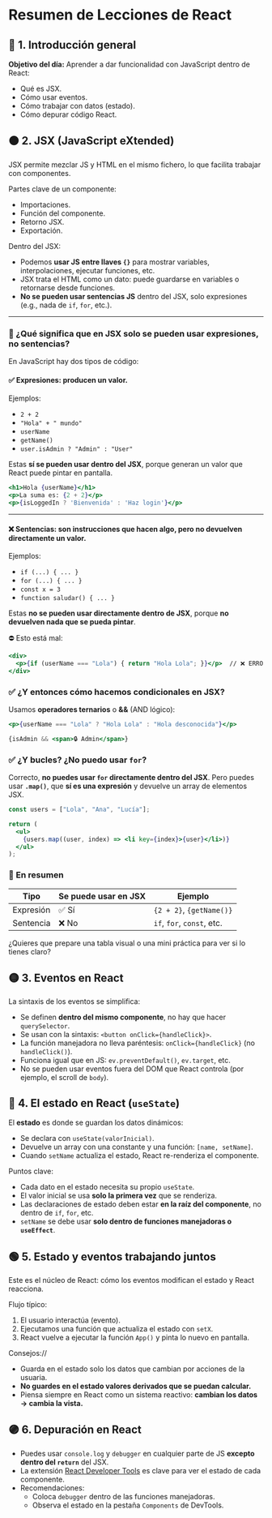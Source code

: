 # Resumen de Lecciones de React

## 🔷 1. Introducción general
**Objetivo del día:** Aprender a dar funcionalidad con JavaScript dentro de React:  
- Qué es JSX.  
- Cómo usar eventos.  
- Cómo trabajar con datos (estado).  
- Cómo depurar código React.

## 🟠 2. JSX (JavaScript eXtended)
JSX permite mezclar JS y HTML en el mismo fichero, lo que facilita trabajar con componentes.

Partes clave de un componente:
- Importaciones.
- Función del componente.
- Retorno JSX.
- Exportación.

Dentro del JSX:
- Podemos **usar JS entre llaves `{}`** para mostrar variables, interpolaciones, ejecutar funciones, etc.
- JSX trata el HTML como un dato: puede guardarse en variables o retornarse desde funciones.
- **No se pueden usar sentencias JS** dentro del JSX, solo expresiones (e.g., nada de `if`, `for`, etc.).

---

### 📌 ¿Qué significa que en JSX **solo se pueden usar expresiones**, no sentencias?

En JavaScript hay dos tipos de código:

#### ✅ **Expresiones**: producen un valor.

Ejemplos:

* `2 + 2`
* `"Hola" + " mundo"`
* `userName`
* `getName()`
* `user.isAdmin ? "Admin" : "User"`

Estas **sí se pueden usar dentro del JSX**, porque generan un valor que React puede pintar en pantalla.

```jsx
<h1>Hola {userName}</h1>
<p>La suma es: {2 + 2}</p>
<p>{isLoggedIn ? 'Bienvenida' : 'Haz login'}</p>
```

---

#### ❌ **Sentencias**: son instrucciones que hacen algo, pero **no devuelven directamente un valor**.

Ejemplos:

* `if (...) { ... }`
* `for (...) { ... }`
* `const x = 3`
* `function saludar() { ... }`

Estas **no se pueden usar directamente dentro de JSX**, porque **no devuelven nada que se pueda pintar**.

⛔ Esto está mal:

```jsx
<div>
  <p>{if (userName === "Lola") { return "Hola Lola"; }}</p>  // ❌ ERROR
</div>
```

### ✅ ¿Y entonces cómo hacemos condicionales en JSX?

Usamos **operadores ternarios** o **&&** (AND lógico):

```jsx
<p>{userName === "Lola" ? "Hola Lola" : "Hola desconocida"}</p>

{isAdmin && <span>🔒 Admin</span>}
```

### ✅ ¿Y bucles? ¿No puedo usar `for`?

Correcto, **no puedes usar `for` directamente dentro del JSX**. Pero puedes usar **`.map()`**, que **sí es una expresión** y devuelve un array de elementos JSX.

```jsx
const users = ["Lola", "Ana", "Lucía"];

return (
  <ul>
    {users.map((user, index) => <li key={index}>{user}</li>)}
  </ul>
);
```

### 🧠 En resumen

| Tipo      | Se puede usar en JSX | Ejemplo                    |
| --------- | -------------------- | -------------------------- |
| Expresión | ✅ Sí                 | `{2 + 2}`, `{getName()}`   |
| Sentencia | ❌ No                 | `if`, `for`, `const`, etc. |

¿Quieres que prepare una tabla visual o una mini práctica para ver si lo tienes claro?


## 🟡 3. Eventos en React
La sintaxis de los eventos se simplifica:
- Se definen **dentro del mismo componente**, no hay que hacer `querySelector`.
- Se usan con la sintaxis: `<button onClick={handleClick}>`.
- La función manejadora no lleva paréntesis: `onClick={handleClick}` (no `handleClick()`).
- Funciona igual que en JS: `ev.preventDefault()`, `ev.target`, etc.
- No se pueden usar eventos fuera del DOM que React controla (por ejemplo, el scroll de `body`).

## 🔵 4. El estado en React (`useState`)
El **estado** es donde se guardan los datos dinámicos:
- Se declara con `useState(valorInicial)`.
- Devuelve un array con una constante y una función: `[name, setName]`.
- Cuando `setName` actualiza el estado, React re-renderiza el componente.

Puntos clave:
- Cada dato en el estado necesita su propio `useState`.
- El valor inicial se usa **solo la primera vez** que se renderiza.
- Las declaraciones de estado deben estar **en la raíz del componente**, no dentro de `if`, `for`, etc.
- `setName` se debe usar **solo dentro de funciones manejadoras o `useEffect`**.

## 🟢 5. Estado y eventos trabajando juntos
Este es el núcleo de React: cómo los eventos modifican el estado y React reacciona.

Flujo típico:
1. El usuario interactúa (evento).
2. Ejecutamos una función que actualiza el estado con `setX`.
3. React vuelve a ejecutar la función `App()` y pinta lo nuevo en pantalla.

Consejos://
- Guarda en el estado solo los datos que cambian por acciones de la usuaria.
- **No guardes en el estado valores derivados que se puedan calcular.**
- Piensa siempre en React como un sistema reactivo: **cambian los datos → cambia la vista.**

## 🟣 6. Depuración en React
- Puedes usar `console.log` y `debugger` en cualquier parte de JS **excepto dentro del `return`** del JSX.
- La extensión [React Developer Tools](https://chrome.google.com/webstore/detail/react-developer-tools/fmkadmapgofadopljbjfkapdkoienihi?hl=es) es clave para ver el estado de cada componente.
- Recomendaciones:
  - Coloca `debugger` dentro de las funciones manejadoras.
  - Observa el estado en la pestaña `Components` de DevTools.